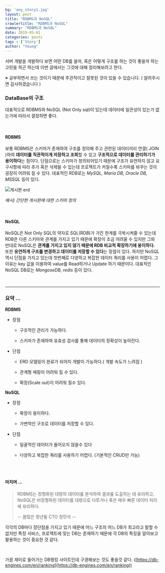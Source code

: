 ```yaml
---
bg: 'any_story1.jpg'
layout: post
title: "RDBMS과 NoSQL"
crawlertitle: "RDBMS과 NoSQL"
summary: "RDBMS과 NoSQL"
date: 2019-05-01
categories: posts
tags : ['Story']
author: "Young"
---
```


 서버 개발을 개발하다 보면  어떤 DB를 쓸까, 혹은 어떻게 구조를 하는 것이 좋을까 하는 고민을 하곤 하는데 이번 글에서는 그것에 대해 정리해보려고 한다.

 ※ 공부하면서 쓰는 것이기 때문에 주관적이고 잘못된 것이 있을 수 있습니다. ( 알려주시면 감사하겠습니다 )

### DataBase의 구조

 대표적으로 RDBMS와 NoSQL (Not Only sql)이 있는데 데이터에 일관성이 있는가 없는가에 따라서 결정하면 좋다.

<br/>

#### RDBMS

 보통 RDBMS은 스키마가 존재하여 구조를 정의해 주고 관련된 데이터끼리 연결( JOIN )하여 **데이터를 직관적이게 저장하고 조회**할 수 있고 **구조적으로 데이터를 관리하기가 용이하다**는 점이다. 단점으로는 스키마가 정의되어있기 때문에 구조가 유연하지 않고 요구사항에 따라 추가 혹은 삭제될 수 있는데 프로젝트가 커질수록 스키마를 바꾸는 것이 굉장히 어려워 질 수 있다. 대표적인 RDB로는 *MySQL, Maria DB, Oracle DB, MSSQL* 등이 있다.

![게시판 erd](https://user-images.githubusercontent.com/38432821/57004638-77b06600-6c0b-11e9-9dbb-1f03d171bec8.PNG)

*예시) 간단한 게시판에 대한 스키마 정의*

<br/>

#### NoSQL

NoSQL은 Not Only SQL의 약자로 SQL(RDB)가 가진 한계를 극복시켜줄 수 있는데 RDB은 다른 스키마와 관계를 가지고 있기 때문에 확장이 조금 어려울 수 있지만 그와 반대로 NoSQL은  **관계를 가지고 있지 않기 때문에 RDB 비교적 확장하기에 용이하다.** 또한 **유연하게 구조를 변경하고 데이터를 저장할 수 있다**는 장점이 있다. 하지만 NoSQL 역시 단점을 가지고 있는데 첫번째로 다양하고 복잡한 데이터 쿼리를 사용이 어렵다. 그 이유는 key 값을 이용하여 value를 Read하거나 Update 하기 때문이다. 대표적인 NoSQL DB로는 *MongoseDB, redis* 등이 있다.

<br/>

---

### 요약 ...

**RDBMS**

- 장점

  - 구조적인 관리가 가능하다.

  - 스키마가 존재하여 유효성 검사를 통해 데이터의 정확성이 높아진다.

- 단점

  - ERD 모델링이 완료가 되야지 개발이 가능하다.( 개발 속도가 느려짐 )

  - 관계형 매핑이 어려워 질 수 있다.

  - 확장(Scale out)이 어려워 질수 있다.



**NoSQL**

- 장점

  - 확장이 용이하다.

  - 가변적인 구조로 데이터를 저장할 수 있다.

- 단점

  - 일괄적인 데이터가 들어오지 않을수 있다

  - 다양하고 복잡한 쿼리를 사용하기 어렵다. (기본적인 CRUD만 가능)

<br/><br/>

#### 마치며 ...

> RDBMS는 정형화된 대량의 데이터를 분석하여 결과를 도출하는 데 유리하고, NoSQL은 비정형화된 데이터를 대량으로 다루거나 혹은 매우 빠른 데이터 처리에 유리하다.
> 
> 
> 
> -- 꿈많은 청년들 CTO 정민석 --

각각의 DB마다 장단점을 가지고 있기 때문에 어느 구조의 어느 DB가 최고라고 말할 수 없지만 특정 서비스, 프로젝트에 맞는 DB는 존재하기 때문에 각 DB의 특징을 알아보고 활용하는 것이 중요한 것 같다.

<br>

가끔 재미로 들어가는 DB랭킹 사이트인데 구경해보는 것도 좋을것 같다. ([https://db-engines.com/en/ranking](https://db-engines.com/en/ranking))
